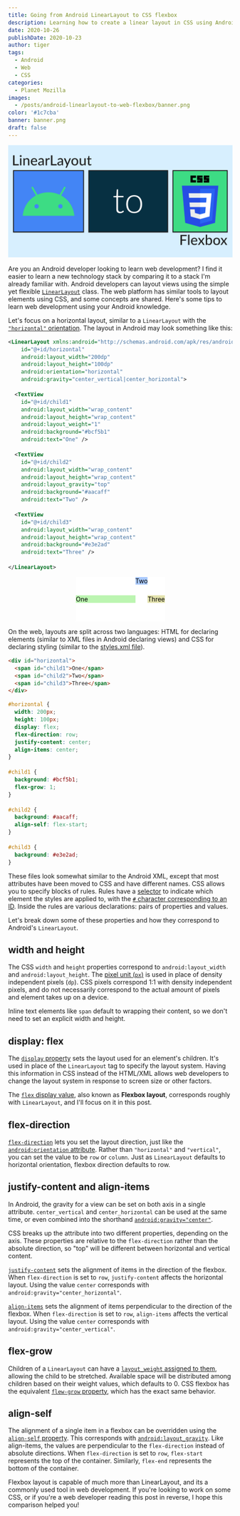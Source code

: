 ```yaml
---
title: Going from Android LinearLayout to CSS flexbox
description: Learning how to create a linear layout in CSS using Android experience.
date: 2020-10-26
publishDate: 2020-10-23
author: tiger
tags:
  - Android
  - Web
  - CSS
categories:
  - Planet Mozilla
images:
  - /posts/android-linearlayout-to-web-flexbox/banner.png
color: '#1c7cba'
banner: banner.png
draft: false
---
```


![](banner.png)

Are you an Android developer looking to learn web development? I find it easier to learn a new technology stack by comparing it to a stack I'm already familiar with. Android developers can layout views using the simple yet flexible [`LinearLayout`](https://developer.android.com/reference/kotlin/android/widget/LinearLayout) class. The web platform has similar tools to layout elements using CSS, and some concepts are shared. Here's some tips to learn web development using your Android knowledge.

Let's focus on a horizontal layout, similar to a `LinearLayout` with the [`"horizontal"` orientation](https://developer.android.com/reference/kotlin/android/widget/LinearLayout#android:orientation). The layout in Android may look something like this:

```xml
<LinearLayout xmlns:android="http://schemas.android.com/apk/res/android"
    id="@+id/horizontal"
    android:layout_width="200dp"
    android:layout_height="100dp"
    android:orientation="horizontal"
    android:gravity="center_vertical|center_horizontal">

  <TextView
    id="@+id/child1"
    android:layout_width="wrap_content"
    android:layout_height="wrap_content"
    android:layout_weight="1"
    android:background="#bcf5b1"
    android:text="One" />

  <TextView
    id="@+id/child2"
    android:layout_width="wrap_content"
    android:layout_height="wrap_content"
    android:layout_gravity="top"
    android:background="#aacaff"
    android:text="Two" />

  <TextView
    id="@+id/child3"
    android:layout_width="wrap_content"
    android:layout_height="wrap_content"
    android:background="#e3e2ad"
    android:text="Three" />

</LinearLayout>
```

<style>
  #horizontal {
    color: black;
    background: white;
    margin: auto;

    width: 200px;
    height: 100px;
    display: flex;
    flex-direction: row;
    justify-content: center;
    align-items: center;
  }

  #child1 {
    background: #bcf5b1;
    flex-grow: 1;
  }

  #child2 {
    background: #aacaff;
    align-self: flex-start;
  }

  #child3 {
    background: #e3e2ad;
  }
</style>
<div id="horizontal">
  <span id="child1">One</span>
  <span id="child2">Two</span>
  <span id="child3">Three</span>
</div>

On the web, layouts are split across two languages: HTML for declaring elements (similar to XML files in Android declaring views) and CSS for declaring styling (similar to the [styles.xml file](https://developer.android.com/guide/topics/ui/look-and-feel/themes)).

```html
<div id="horizontal">
  <span id="child1">One</span>
  <span id="child2">Two</span>
  <span id="child3">Three</span>
</div>
```

```css
#horizontal {
  width: 200px;
  height: 100px;
  display: flex;
  flex-direction: row;
  justify-content: center;
  align-items: center;
}

#child1 {
  background: #bcf5b1;
  flex-grow: 1;
}

#child2 {
  background: #aacaff;
  align-self: flex-start;
}

#child3 {
  background: #e3e2ad;
}
```

These files look somewhat similar to the Android XML, except that most attributes have been moved to CSS and have different names. CSS allows you to specify blocks of rules. Rules have a [selector](https://developer.mozilla.org/en-US/docs/Learn/CSS/Building_blocks/Selectors) to indicate which element the styles are applied to, with the [`#` character corresponding to an ID](https://developer.mozilla.org/en-US/docs/Learn/CSS/Building_blocks/Selectors/Type_Class_and_ID_Selectors#ID_Selectors). Inside the rules are various declarations: pairs of properties and values.

Let's break down some of these properties and how they correspond to Android's `LinearLayout`.

## width and height

The CSS `width` and `height` properties correspond to `android:layout_width` and `android:layout_height`. The [pixel unit (`px`)](https://developer.mozilla.org/en-US/docs/Glossary/CSS_pixel) is used in place of density independent pixels (`dp`). CSS pixels correspond 1:1 with density independent pixels, and do not necessarily correspond to the actual amount of pixels and element takes up on a device.

Inline text elements like `span` default to wrapping their content, so we don't need to set an explicit width and height.

## display: flex

The [`display` property](https://developer.mozilla.org/en-US/docs/Web/CSS/display) sets the layout used for an element's children. It's used in place of the `LinearLayout` tag to specify the layout system. Having this information in CSS instead of the HTML/XML allows web developers to change the layout system in response to screen size or other factors.

The [`flex` display value](https://developer.mozilla.org/en-US/docs/Web/CSS/CSS_Flexible_Box_Layout), also known as **Flexbox layout**, corresponds roughly with `LinearLayout`, and I'll focus on it in this post.

## flex-direction

[`flex-direction`](https://developer.mozilla.org/en-US/docs/Web/CSS/flex-direction) lets you set the layout direction, just like the [`android:orientation` attribute](https://developer.android.com/reference/kotlin/android/widget/LinearLayout#android:orientation). Rather than `"horizontal"` and `"vertical"`, you can set the value to be `row` or `column`. Just as `LinearLayout` defaults to horizontal orientation, flexbox direction defaults to row.

## justify-content and align-items

In Android, the gravity for a view can be set on both axis in a single attribute. `center_vertical` and `center_horizontal` can be used at the same time, or even combined into the shorthand [`android:gravity="center"`](https://developer.android.com/reference/kotlin/android/widget/LinearLayout#android:gravity).

CSS breaks up the attribute into two different properties, depending on the axis. These properties are relative to the `flex-direction` rather than the absolute direction, so "top" will be different between horizontal and vertical content.

[`justify-content`](https://developer.mozilla.org/en-US/docs/Web/CSS/justify-content) sets the alignment of items in the direction of the flexbox. When `flex-direction` is set to `row`, `justify-content` affects the horizontal layout. Using the value `center` corresponds with `android:gravity="center_horizontal"`.

[`align-items`](https://developer.mozilla.org/en-US/docs/Web/CSS/align-items) sets the alignment of items perpendicular to the direction of the flexbox. When `flex-direction` is set to `row`, `align-items` affects the vertical layout. Using the value `center` corresponds with `android:gravity="center_vertical"`.

## flex-grow

Children of a `LinearLayout` can have a [`layout_weight` assigned to them](https://developer.android.com/reference/kotlin/android/widget/LinearLayout.LayoutParams#android:layout_weight), allowing the child to be stretched. Available space will be distributed among children based on their weight values, which defaults to 0. CSS flexbox has the equivalent [`flew-grow` property](https://developer.mozilla.org/en-US/docs/Web/CSS/flex-grow), which has the exact same behavior.

## align-self

The alignment of a single item in a flexbox can be overridden using the [`align-self` property](https://developer.mozilla.org/en-US/docs/Web/CSS/align-self). This corresponds with [`android:layout_gravity`](https://developer.android.com/reference/android/widget/LinearLayout.LayoutParams#attr_android:layout_weight). Like align-items, the values are perpendicular to the `flex-direction` instead of absolute directions. When `flex-direction` is set to `row`, `flex-start` represents the top of the container. Similarly, `flex-end` represents the bottom of the container.

Flexbox layout is capable of much more than LinearLayout, and its a commonly used tool in web development. If you're looking to work on some CSS, or if you're a web developer reading this post in reverse, I hope this comparison helped you!
